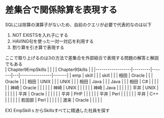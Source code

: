 # 差集合で関係除算を表現する
SQLには除算の演算子がないため、自前のクエリが必要で代表的なのは以下
1. NOT EXISTSを入れ子にする
2. HAVING句を使った一対一対応を利用する
3. 割り算を引き算で表現する

ここで取り上げるのは3の方法で差集合を外部結合で表現する問題の解答と解説でもある  
| Chapter9EmpSkills |         |       |   | Chapter9Skills |       |
|------------------|---------|-------|---|----------------|-------|
| emp              | skill   |       |   | skill          |       |
| 相田             | Oracle  |       |   | Oracle         |       |
| 相田             | UNIX    |       |   | UNIX           |       |
| 相田             | Java    |       |   | Java           |       |
| 相田             | C#      |       |   |                |       |
| 神崎             | Oracle  |       |   |                |       |
| 神崎             | UNIX    |       |   |                |       |
| 神崎             | Java    |       |   |                |       |
| 平井             | UNIX    |       |   |                |       |
| 平井             | Oracle  |       |   |                |       |
| 平井             | PHP     |       |   |                |       |
| 平井             | Perl    |       |   |                |       |
| 平井             | C++     |       |   |                |       |
| 若田部           | Perl    |       |   |                |       |
| 渡来             | Oracle  |       |   |                |       |

EX) EmpSkillｓからSkillsすべてに精通した社員を探す  
